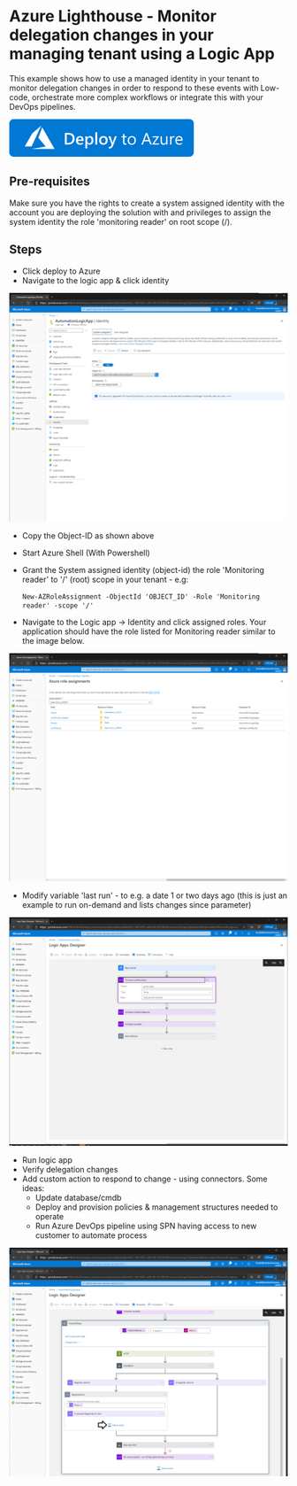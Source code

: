 # Azure Lighthouse - Monitor delegation changes in your managing tenant using a Logic App

This example shows how to use a managed identity in your tenant to monitor delegation changes in order to respond to these events with Low-code, orchestrate more complex workflows or integrate this with your DevOps pipelines.

[![Deploy To Azure](https://raw.githubusercontent.com/Azure/azure-quickstart-templates/master/1-CONTRIBUTION-GUIDE/images/deploytoazure.svg?sanitize=true)](https://portal.azure.com/#create/Microsoft.Template/uri/https%3A%2F%2Fraw.githubusercontent.com%2Fharaldfianbakken%2Fazure-lighthouse-examples%2Fmaster%2Ftools%2Fmonitor-delegation-changes-logic-app%2Fmonitor-delegation-change.json)

## Pre-requisites
Make sure you have the rights to create a system assigned identity with the account you are deploying the solution with and privileges to assign the system identity the role 'monitoring reader' on root scope (/).

## Steps
 - Click deploy to Azure 
 - Navigate to the logic app & click identity 

 ![System assigned identity](images/Lighthouse-app-identity.png)

 - Copy the Object-ID as shown above
 - Start Azure Shell (With Powershell)
 - Grant the System assigned identity (object-id) the role 'Monitoring reader'  to '/' (root) scope in your tenant - e.g:

       New-AZRoleAssignment -ObjectId 'OBJECT_ID' -Role 'Monitoring reader' -scope '/'

 - Navigate to the Logic app -> Identity and click assigned roles. Your application should have the role listed for Monitoring reader similar to the image below.

 ![System assigned identity roles](images/Lighthouse-app-identity-roles.png)
 
 - Modify variable 'last run' - to e.g. a date 1 or two days ago (this is just an example to run on-demand and lists changes since parameter)
 
 ![Edit variable](images/Lighthouse-edit-variable.png)


 - Run logic app
 - Verify delegation changes 
 - Add custom action to respond to change - using connectors. Some ideas:
    - Update database/cmdb
    - Deploy and provision policies & management structures needed to operate
    - Run Azure DevOps pipeline using SPN having access to new customer to automate process 

![System assigned identity](images/Lighthouse-full-next-steps.png)
